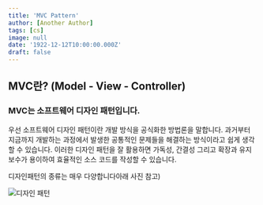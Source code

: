 ```yaml
---
title: 'MVC Pattern'
author: [Another Author]
tags: [cs]
image: null
date: '1922-12-12T10:00:00.000Z'
draft: false
---
```


## MVC란? (Model - View - Controller)

### MVC는 소프트웨어 디자인 패턴입니다.

우선 소프트웨어 디자인 패턴이란 개발 방식을 공식화한 방법론을 말합니다. 과거부터 지금까지 개발하는 과정에서 발생한 공통적인 문제들을 해결하는 방식이라고 쉽게 생각할 수 있습니다. 이러한 디자인 패턴을 잘 활용하면 가독성, 간결성 그리고 확장과 유지 보수가 용이하여 효율적인 소스 코드를 작성할 수 있습니다.

디자인패턴의 종류는 매우 다양합니다아래 사진 참고)

![디자인 패턴](https://img1.daumcdn.net/thumb/R1280x0/?scode=mtistory2&fname=https%3A%2F%2Fblog.kakaocdn.net%2Fdn%2FcdFOxK%2FbtrUsqJEJN0%2FKfunBNKJ0GnaqXT2gMExX0%2Fimg.png '디자인 패턴')
